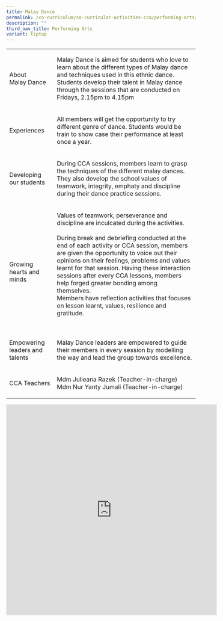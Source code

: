 ```yaml
---
title: Malay Dance
permalink: /co-curriculum/co-curricular-activities-cca/performing-arts/malay-dance/
description: ""
third_nav_title: Performing Arts
variant: tiptap
---
```

<table style="minWidth: 50px">
<colgroup>
<col>
<col>
</colgroup>
<tbody>
<tr>
<td rowspan="1" colspan="1">
<p>About
<br>Malay Dance</p>
</td>
<td rowspan="1" colspan="1">
<p>Malay Dance is aimed for students who love to learn about the different
types of Malay dance and techniques used in this ethnic dance. Students
develop their talent in Malay dance through the sessions that are conducted
on Fridays, 2.15pm to 4.15pm</p>
</td>
</tr>
<tr>
<td rowspan="1" colspan="1">
<p>Experiences</p>
</td>
<td rowspan="1" colspan="1">
<p>All members will get the opportunity to try different genre of dance.
Students would be train to show case their performance at least once a
year.</p>
</td>
</tr>
<tr>
<td rowspan="1" colspan="1">
<p>Developing our students</p>
</td>
<td rowspan="1" colspan="1">
<p>During CCA sessions, members learn to grasp the techniques of the different
malay dances. They also develop the school values of teamwork, integrity,
emphaty and discipline during their dance practice sessions.</p>
</td>
</tr>
<tr>
<td rowspan="1" colspan="1">
<p>
<br>Growing hearts and minds</p>
</td>
<td rowspan="1" colspan="1">
<p>Values of teamwork, perseverance and discipline are inculcated during
the activities.
<br>
<br>During break and debriefing conducted at the end of each activity or CCA
session, members are given the opportunity to voice out their opinions
on their feelings, problems and values learnt for that session. Having
these interaction sessions after every CCA lessons, members help forged
greater bonding among themselves.
<br>Members have reflection activities that focuses on lesson learnt, values,
resilience and gratitude.
<br>
<br>
</p>
</td>
</tr>
<tr>
<td rowspan="1" colspan="1">
<p>Empowering leaders and talents</p>
</td>
<td rowspan="1" colspan="1">
<p>Malay Dance leaders are empowered to guide their members in every session
by modelling the way and lead the group towards excellence.
<br>
</p>
</td>
</tr>
<tr>
<td rowspan="1" colspan="1">
<p>CCA Teachers</p>
</td>
<td rowspan="1" colspan="1">
<p>Mdm Julieana Razek (Teacher-in-charge)
<br>Mdm Nur Yanty Jumali (Teacher-in-charge)</p>
</td>
</tr>
</tbody>
</table>
<div class="iframe-wrapper">
<iframe height="560" width="560" allowfullscreen="true" frameborder="0" src="https://docs.google.com/presentation/d/e/2PACX-1vQbFEx0gMG2_YQKlJjycxPI8d8V4FejvBDSYiq3FJfmx_3BQ2glMacEBMVotvzWXaJtBKtZ6-4ALoY_/embed?start=true&amp;loop=true&amp;delayms=3000"></iframe>
</div>
<p></p>